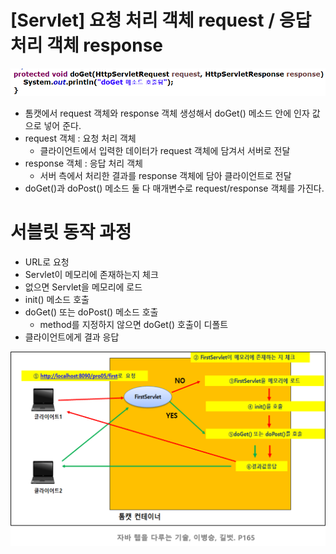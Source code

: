 # [Servlet] 요청 처리 객체 request / 응답 처리 객체 response

![](img/2022-06-30-00-26-46.png)

- 톰캣에서 request 객체와 response 객체 생성해서 doGet() 메소드 안에 인자 값으로 넣어 준다.
- request 객체 : 요청 처리 객체
  - 클라이언트에서 입력한 데이터가 request 객체에 담겨서 서버로 전달
- response 객체 : 응답 처리 객체
  - 서버 측에서 처리한 결과를 response 객체에 담아 클라이언트로 전달
- doGet()과 doPost() 메소드 둘 다 매개변수로 request/response 객체를 가진다.

# 서블릿 동작 과정

- URL로 요청
- Servlet이 메모리에 존재하는지 체크
- 없으면 Servlet을 메모리에 로드
- init() 메소드 호출
- doGet() 또는 doPost() 메소드 호출
  - method를 지정하지 않으면 doGet() 호출이 디폴트
- 클라이언트에게 결과 응답

![](img/2022-06-30-00-32-15.png)
